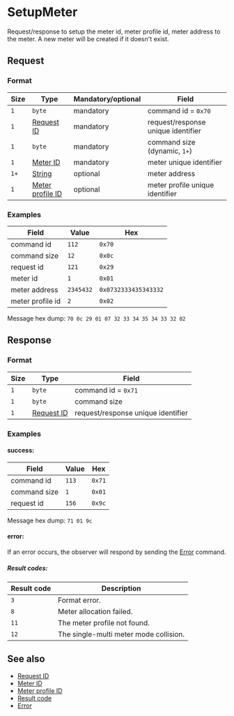 # SetupMeter

Request/response to setup the meter id, meter profile id, meter address to the meter.
A new meter will be created if it doesn't exist.


## Request

### Format

| Size | Type                                             | Mandatory/optional | Field                              |
| ---- | ------------------------------------------------ | ------------------ | ---------------------------------- |
| `1`  | `byte`                                           | mandatory          | command id = `0x70`                |
| `1`  | [Request ID](../types.md#request-id)             | mandatory          | request/response unique identifier |
| `1`  | `byte`                                           | mandatory          | command size (dynamic, `1+`)       |
| `1`  | [Meter ID](../types.md#meter-id)                 | mandatory          | meter unique identifier            |
| `1+` | [String](../types.md#string)                     | optional           | meter address                      |
| `1`  | [Meter profile ID](../types.md#meter-profile-id) | optional           | meter profile unique identifier    |


### Examples

| Field            | Value     | Hex                  |
| ---------------- | --------- | -------------------- |
| command id       | `112`     | `0x70`               |
| command size     | `12`      | `0x0c`               |
| request id       | `121`     | `0x29`               |
| meter id         | `1`       | `0x01`               |
| meter address    | `2345432` | `0x0732333435343332` |
| meter profile id | `2`       | `0x02`               |

Message hex dump: `70 0c 29 01 07 32 33 34 35 34 33 32 02`


## Response

### Format

| Size | Type                                 | Field                              |
| ---- | ------------------------------------ | ---------------------------------- |
| `1`  | `byte`                               | command id = `0x71`                |
| `1`  | `byte`                               | command size                       |
| `1`  | [Request ID](../types.md#request-id) | request/response unique identifier |


### Examples

#### success:

| Field        | Value | Hex    |
| ------------ | ----- | ------ |
| command id   | `113` | `0x71` |
| command size | `1`   | `0x01` |
| request id   | `156` | `0x9c` |

Message hex dump: `71 01 9c`

#### error:

If an error occurs, the observer will respond by sending the [Error](./uplink/Error.md) command.

##### Result codes:

| Result code | Description                            |
| ----------- | -------------------------------------- |
| `3`         | Format error.                          |
| `8`         | Meter allocation failed.               |
| `11`        | The meter profile not found.           |
| `12`        | The single-multi meter mode collision. |


## See also

* [Request ID](../types.md#request-id)
* [Meter ID](../types.md#meter-id)
* [Meter profile ID](../types.md#meter-profile-id)
* [Result code](../types.md#result-code)
* [Error](./uplink/Error.md)
